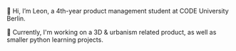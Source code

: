  👋 Hi, I’m Leon, a 4th-year product management student at CODE University Berlin.

 
 🌱 Currently, I'm working on a 3D & urbanism related product, as well as smaller python learning projects.

